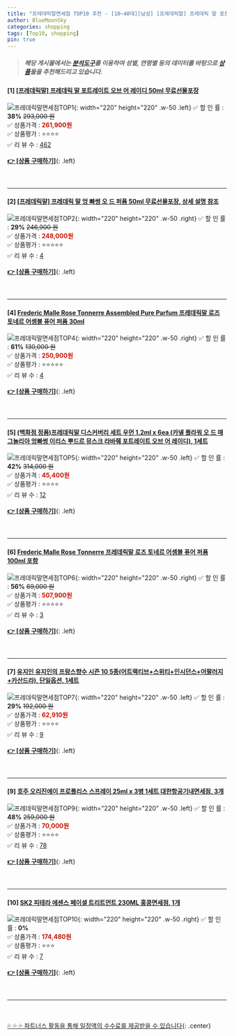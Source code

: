 ```yaml
---
title: "프레데릭말면세점 TOP10 추천 - [10~40대][남성] [프레데릭말] 프레데릭 말 포트레이트 오브 어 레이디 50ml 무료선물포장"
author: BlueMoonSky
categories: shopping
tags: [Top10, shopping]
pin: true
---
```


> ##### 해당 게시물에서는 [**분석도구**](https://itemscout.io/)를 이용하여 **성별**, **연령별** 등의 데이터를 바탕으로 [**상품**](https://link.coupang.com/a/baae76)들을 추천해드리고 있습니다.

#### [1] [[프레데릭말] 프레데릭 말 포트레이트 오브 어 레이디 50ml 무료선물포장](https://link.coupang.com/re/AFFSDP?lptag=AF5964186&subid=bluemoonsky6999&pageKey=5391279081&traceid=V0-153&itemId=8041928341&vendorItemId=81604208227)
![프레데릭말면세점TOP1](https://thumbnail10.coupangcdn.com/thumbnails/remote/230x230ex/image/vendor_inventory/d499/e1e3f2c0a73b0465fb92df8606e3d9b1da08e0c51d3682a68897b70e618d.jpg){: width="220" height="220" .w-50 .left}
✅ 할 인 률 : **38%** ~~<del class="base-price"> 293,000  </del>원~~<br>
✅ 상품가격 : <span style="color:#cb1400"> **261,900원** </span><br>
✅ 상품평가 : ⭐⭐⭐⭐<br>
✅ 리 뷰 수 : [462](https://link.coupang.com/re/AFFSDP?lptag=AF5964186&subid=bluemoonsky6999&pageKey=5391279081&traceid=V0-153&itemId=8041928341&vendorItemId=81604208227)<br>
<br>
[**👉  [상품 구매하기]**](https://link.coupang.com/re/AFFSDP?lptag=AF5964186&subid=bluemoonsky6999&pageKey=5391279081&traceid=V0-153&itemId=8041928341&vendorItemId=81604208227){: .left}
<br>
<br>
<br>

***

#### [2] [[프레데릭말] 프레데릭 말 엉 빠썽 오 드 퍼퓸 50ml 무료선물포장, 상세 설명 참조](https://link.coupang.com/re/AFFSDP?lptag=AF5964186&subid=bluemoonsky6999&pageKey=6485602655&traceid=V0-153&itemId=14214930270&vendorItemId=81460343326)
![프레데릭말면세점TOP2](https://thumbnail10.coupangcdn.com/thumbnails/remote/230x230ex/image/vendor_inventory/5254/0a3ea06a06c2f1d27c926f67f1732fe996b24142bd2639f9c248d2a80c34.jpg){: width="220" height="220" .w-50 .right}
✅ 할 인 률 : **29%** ~~<del class="base-price"> 246,900  </del>원~~<br>
✅ 상품가격 : <span style="color:#cb1400"> **248,000원** </span><br>
✅ 상품평가 : ⭐⭐⭐⭐⭐<br>
✅ 리 뷰 수 : [4](https://link.coupang.com/re/AFFSDP?lptag=AF5964186&subid=bluemoonsky6999&pageKey=6485602655&traceid=V0-153&itemId=14214930270&vendorItemId=81460343326)<br>
<br>
[**👉  [상품 구매하기]**](https://link.coupang.com/re/AFFSDP?lptag=AF5964186&subid=bluemoonsky6999&pageKey=6485602655&traceid=V0-153&itemId=14214930270&vendorItemId=81460343326){: .left}
<br>
<br>
<br>

***

#### [4] [Frederic Malle Rose Tonnerre Assembled Pure Parfum 프레데릭말 로즈 토네르 어셈블 퓨어 퍼퓸 30ml](https://link.coupang.com/re/AFFSDP?lptag=AF5964186&subid=bluemoonsky6999&pageKey=7362725290&traceid=V0-153&itemId=18973018952&vendorItemId=86098548675)
![프레데릭말면세점TOP4](https://thumbnail8.coupangcdn.com/thumbnails/remote/230x230ex/image/vendor_inventory/60f3/80edcd1de81add1009aa0959f834da8d7de3d87a21191203aeb0c651cd3b.jpg){: width="220" height="220" .w-50 .right}
✅ 할 인 률 : **61%** ~~<del class="base-price"> 130,000  </del>원~~<br>
✅ 상품가격 : <span style="color:#cb1400"> **250,900원** </span><br>
✅ 상품평가 : ⭐⭐⭐⭐⭐<br>
✅ 리 뷰 수 : [4](https://link.coupang.com/re/AFFSDP?lptag=AF5964186&subid=bluemoonsky6999&pageKey=7362725290&traceid=V0-153&itemId=18973018952&vendorItemId=86098548675)<br>
<br>
[**👉  [상품 구매하기]**](https://link.coupang.com/re/AFFSDP?lptag=AF5964186&subid=bluemoonsky6999&pageKey=7362725290&traceid=V0-153&itemId=18973018952&vendorItemId=86098548675){: .left}
<br>
<br>
<br>

***

#### [5] [(백화점 정품)프레데릭말 디스커버리 세트 우먼 1.2ml x 6ea (카넬 플라워 오 드 매그놀리아 엉빠썽 이리스 뿌드르 뮤스크 라바줴 포트레이트 오브 어 레이디), 1세트](https://link.coupang.com/re/AFFSDP?lptag=AF5964186&subid=bluemoonsky6999&pageKey=7460648336&traceid=V0-153&itemId=19445284247&vendorItemId=86556201618)
![프레데릭말면세점TOP5](https://thumbnail6.coupangcdn.com/thumbnails/remote/230x230ex/image/vendor_inventory/da56/daed87e0f3f949a9ea5a2659a5abd702a62200b91b542f70faf588800d57.jpg){: width="220" height="220" .w-50 .left}
✅ 할 인 률 : **42%** ~~<del class="base-price"> 314,000  </del>원~~<br>
✅ 상품가격 : <span style="color:#cb1400"> **45,400원** </span><br>
✅ 상품평가 : ⭐⭐⭐⭐<br>
✅ 리 뷰 수 : [12](https://link.coupang.com/re/AFFSDP?lptag=AF5964186&subid=bluemoonsky6999&pageKey=7460648336&traceid=V0-153&itemId=19445284247&vendorItemId=86556201618)<br>
<br>
[**👉  [상품 구매하기]**](https://link.coupang.com/re/AFFSDP?lptag=AF5964186&subid=bluemoonsky6999&pageKey=7460648336&traceid=V0-153&itemId=19445284247&vendorItemId=86556201618){: .left}
<br>
<br>
<br>

***

#### [6] [Frederic Malle Rose Tonnerre 프레데릭말 로즈 토네르 어셈블 퓨어 퍼퓸 100ml 포함](https://link.coupang.com/re/AFFSDP?lptag=AF5964186&subid=bluemoonsky6999&pageKey=7362725344&traceid=V0-153&itemId=18973019147&vendorItemId=86098548864)
![프레데릭말면세점TOP6](https://thumbnail8.coupangcdn.com/thumbnails/remote/230x230ex/image/vendor_inventory/60f3/80edcd1de81add1009aa0959f834da8d7de3d87a21191203aeb0c651cd3b.jpg){: width="220" height="220" .w-50 .right}
✅ 할 인 률 : **56%** ~~<del class="base-price"> 69,000  </del>원~~<br>
✅ 상품가격 : <span style="color:#cb1400"> **507,900원** </span><br>
✅ 상품평가 : ⭐⭐⭐⭐⭐<br>
✅ 리 뷰 수 : [3](https://link.coupang.com/re/AFFSDP?lptag=AF5964186&subid=bluemoonsky6999&pageKey=7362725344&traceid=V0-153&itemId=18973019147&vendorItemId=86098548864)<br>
<br>
[**👉  [상품 구매하기]**](https://link.coupang.com/re/AFFSDP?lptag=AF5964186&subid=bluemoonsky6999&pageKey=7362725344&traceid=V0-153&itemId=18973019147&vendorItemId=86098548864){: .left}
<br>
<br>
<br>

***

#### [7] [유지인 유지인의 프랑스향수 시즌 10 5종(어트랙티브+스위티+인시던스+어팔러지+카산드라), 단일옵션, 1세트](https://link.coupang.com/re/AFFSDP?lptag=AF5964186&subid=bluemoonsky6999&pageKey=7171097902&traceid=V0-153&itemId=18066531323&vendorItemId=85215852683)
![프레데릭말면세점TOP7](https://thumbnail6.coupangcdn.com/thumbnails/remote/230x230ex/image/vendor_inventory/36c9/84bcf7721ccf66b8b4089c7a9b59548fefca1f69fd0f38e7f0b38cc523f8.jpg){: width="220" height="220" .w-50 .left}
✅ 할 인 률 : **29%** ~~<del class="base-price"> 192,000  </del>원~~<br>
✅ 상품가격 : <span style="color:#cb1400"> **62,910원** </span><br>
✅ 상품평가 : ⭐⭐⭐⭐<br>
✅ 리 뷰 수 : [9](https://link.coupang.com/re/AFFSDP?lptag=AF5964186&subid=bluemoonsky6999&pageKey=7171097902&traceid=V0-153&itemId=18066531323&vendorItemId=85215852683)<br>
<br>
[**👉  [상품 구매하기]**](https://link.coupang.com/re/AFFSDP?lptag=AF5964186&subid=bluemoonsky6999&pageKey=7171097902&traceid=V0-153&itemId=18066531323&vendorItemId=85215852683){: .left}
<br>
<br>
<br>

***

#### [9] [호주 오리진에이 프로폴리스 스프레이 25ml x 3병 1세트 대한항공기내면세점, 3개](https://link.coupang.com/re/AFFSDP?lptag=AF5964186&subid=bluemoonsky6999&pageKey=6758293468&traceid=V0-153&itemId=15830851299&vendorItemId=83042523241)
![프레데릭말면세점TOP9](https://thumbnail6.coupangcdn.com/thumbnails/remote/230x230ex/image/vendor_inventory/1299/4a134141f5c30de10ebe9754c1e5d97263e3d73d28f73855b0a31b481853.jpg){: width="220" height="220" .w-50 .left}
✅ 할 인 률 : **48%** ~~<del class="base-price"> 259,000  </del>원~~<br>
✅ 상품가격 : <span style="color:#cb1400"> **70,000원** </span><br>
✅ 상품평가 : ⭐⭐⭐⭐<br>
✅ 리 뷰 수 : [78](https://link.coupang.com/re/AFFSDP?lptag=AF5964186&subid=bluemoonsky6999&pageKey=6758293468&traceid=V0-153&itemId=15830851299&vendorItemId=83042523241)<br>
<br>
[**👉  [상품 구매하기]**](https://link.coupang.com/re/AFFSDP?lptag=AF5964186&subid=bluemoonsky6999&pageKey=6758293468&traceid=V0-153&itemId=15830851299&vendorItemId=83042523241){: .left}
<br>
<br>
<br>

***

#### [10] [SK2 피테라 에센스 페이셜 트리트먼트 230ML 홍콩면세점, 1개](https://link.coupang.com/re/AFFSDP?lptag=AF5964186&subid=bluemoonsky6999&pageKey=6458180317&traceid=V0-153&itemId=14045289852&vendorItemId=85963819163)
![프레데릭말면세점TOP10](https://thumbnail8.coupangcdn.com/thumbnails/remote/230x230ex/image/vendor_inventory/1603/51d6a39cfe093877cffe8273b64b4efeea5135243abc2371ef1600722f12.jpg){: width="220" height="220" .w-50 .right}
✅ 할 인 률 : **0%** <br>
✅ 상품가격 : <span style="color:#cb1400"> **174,480원** </span><br>
✅ 상품평가 : ⭐⭐⭐<br>
✅ 리 뷰 수 : [7](https://link.coupang.com/re/AFFSDP?lptag=AF5964186&subid=bluemoonsky6999&pageKey=6458180317&traceid=V0-153&itemId=14045289852&vendorItemId=85963819163)<br>
<br>
[**👉  [상품 구매하기]**](https://link.coupang.com/re/AFFSDP?lptag=AF5964186&subid=bluemoonsky6999&pageKey=6458180317&traceid=V0-153&itemId=14045289852&vendorItemId=85963819163){: .left}
<br>
<br>
<br>

***
<br><br>[💦 💦 💦 파트너스 활동을 통해 일정액의 수수료를 제공받을 수 있습니다](https://link.coupang.com/a/baae76){: .center}